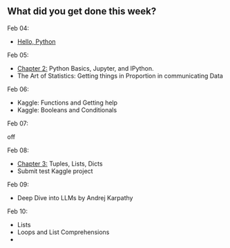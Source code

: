 **What did you get done this week?**
-

Feb 04:
- [Hello, Python](https://www.kaggle.com/code/colinmorris/hello-python)

Feb 05:
- [Chapter 2:](https://wesmckinney.com/book/python-basics) Python Basics, Jupyter, and IPython.
- The Art of Statistics: Getting things in Proportion in communicating Data

Feb 06: 
- Kaggle: Functions and Getting help
- Kaggle: Booleans and Conditionals

Feb 07:

off

Feb 08:
- [Chapter 3:](https://wesmckinney.com/book/python-builtin) Tuples, Lists, Dicts
- Submit test Kaggle project

Feb 09:
- Deep Dive into LLMs by Andrej Karpathy

Feb 10:
- Lists
- Loops and List Comprehensions
- 
